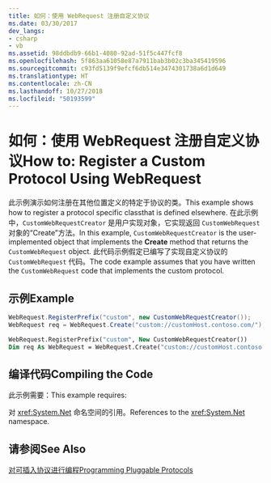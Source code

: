 ```yaml
---
title: 如何：使用 WebRequest 注册自定义协议
ms.date: 03/30/2017
dev_langs:
- csharp
- vb
ms.assetid: 98ddbdb9-66b1-4080-92ad-51f5c447fcf8
ms.openlocfilehash: 5f863aa61058e87a7911bab3b02c3ba345419596
ms.sourcegitcommit: c93fd5139f9efcf6db514e3474301738a6d1d649
ms.translationtype: HT
ms.contentlocale: zh-CN
ms.lasthandoff: 10/27/2018
ms.locfileid: "50193599"
---
```

# <a name="how-to-register-a-custom-protocol-using-webrequest"></a><span data-ttu-id="76151-102">如何：使用 WebRequest 注册自定义协议</span><span class="sxs-lookup"><span data-stu-id="76151-102">How to: Register a Custom Protocol Using WebRequest</span></span>
<span data-ttu-id="76151-103">此示例演示如何注册在其他位置定义的特定于协议的类。</span><span class="sxs-lookup"><span data-stu-id="76151-103">This example shows how to register a protocol specific classthat is defined elsewhere.</span></span> <span data-ttu-id="76151-104">在此示例中，`CustomWebRequestCreator` 是用户实现对象，它实现返回 `CustomWebRequest` 对象的“Create”方法。</span><span class="sxs-lookup"><span data-stu-id="76151-104">In this example, `CustomWebRequestCreator` is the user-implemented object that implements the **Create** method that returns the `CustomWebRequest` object.</span></span> <span data-ttu-id="76151-105">此代码示例假定已编写了实现自定义协议的 `CustomWebRequest` 代码。</span><span class="sxs-lookup"><span data-stu-id="76151-105">The code example assumes that you have written the `CustomWebRequest` code that implements the custom protocol.</span></span>  
  
## <a name="example"></a><span data-ttu-id="76151-106">示例</span><span class="sxs-lookup"><span data-stu-id="76151-106">Example</span></span>  
  
```csharp  
WebRequest.RegisterPrefix("custom", new CustomWebRequestCreator());  
WebRequest req = WebRequest.Create("custom://customHost.contoso.com/");  
```  
  
```vb  
WebRequest.RegisterPrefix("custom", New CustomWebRequestCreator())  
Dim req As WebRequest = WebRequest.Create("custom://customHost.contoso.com/")  
```  
  
## <a name="compiling-the-code"></a><span data-ttu-id="76151-107">编译代码</span><span class="sxs-lookup"><span data-stu-id="76151-107">Compiling the Code</span></span>  
 <span data-ttu-id="76151-108">此示例需要：</span><span class="sxs-lookup"><span data-stu-id="76151-108">This example requires:</span></span>  
  
 <span data-ttu-id="76151-109">对 <xref:System.Net> 命名空间的引用。</span><span class="sxs-lookup"><span data-stu-id="76151-109">References to the <xref:System.Net> namespace.</span></span>  
  
## <a name="see-also"></a><span data-ttu-id="76151-110">请参阅</span><span class="sxs-lookup"><span data-stu-id="76151-110">See Also</span></span>  
 [<span data-ttu-id="76151-111">对可插入协议进行编程</span><span class="sxs-lookup"><span data-stu-id="76151-111">Programming Pluggable Protocols</span></span>](../../../docs/framework/network-programming/programming-pluggable-protocols.md)
